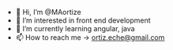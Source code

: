 - 👋 Hi, I’m @MAortize
- 👀 I’m interested in front end development
- 🌱 I’m currently learning angular, java
- 📫 How to reach me -> ortiz.eche@gmail.com

<!---
MAortize/MAortize is a ✨ special ✨ repository because its `README.md` (this file) appears on your GitHub profile.
You can click the Preview link to take a look at your changes.
--->
